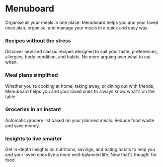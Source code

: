 # Menuboard
Organise all your meals in one place.
Menuboard helps you and your loved ones plan, organise, and manage your meals in a quick and easy way

### Recipes without the stress
Discover new and classic recipes designed to suit your taste, preferences, allergies, body condition, and habits. No more arguing over what to eat when.

### Meal plans simplified
Whether you're cooking at home, taking away, or dining out with friends, Menuboard helps you and your loved ones to always know what's on the table.

### Groceries in an instant
Automatic grocery list based on your planned meals. Reduce food waste and save money.

### Insights to live smarter
Get in-depth insights on nutritions, savings, and eating habits to help you and your loved ones live a more well-balanced life. Now that's thought for food.

